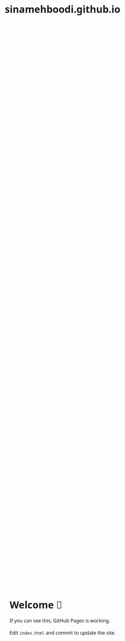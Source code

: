 # sinamehboodi.github.io

<!doctype html>
<html lang="en">
<meta charset="utf-8" />
<meta name="viewport" content="width=device-width, initial-scale=1" />
<title>My GitHub Pages Site</title>
<link rel="icon" href="data:,">
<style>
  body{font:16px/1.5 system-ui;margin:0;display:grid;place-items:center;height:100vh}
  main{max-width:720px;padding:24px}
  h1{margin:0 0 12px}
  a{color:inherit}
</style>
<main>
  <h1>Welcome 👋</h1>
  <p>If you can see this, GitHub Pages is working.</p>
  <p>Edit <code>index.html</code> and commit to update the site.</p>
</main>
</html>
